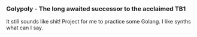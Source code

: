 ### Golypoly - The long awaited successor to the acclaimed TB1

It still sounds like shit! Project for me to practice some Golang. I like synths what can I say.

